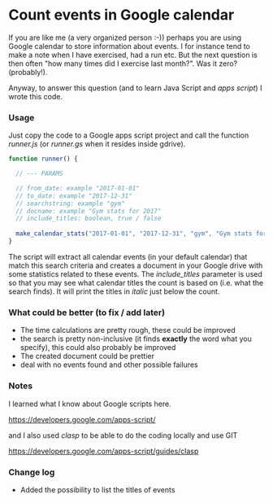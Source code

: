 
# Count events in Google calendar

If you are like me (a very organized person :-)) perhaps you are using Google calendar to store information about
events. I for instance tend to make a note when I have exercised, had a run etc. But the next question is then
often "how many times did I exercise last month?". Was it zero? (probably!).

Anyway, to answer this question (and to learn Java Script and _apps script_) I wrote this code.

### Usage

Just copy the code to a Google apps script project and call the function _runner.js_ (or _runner.gs_ when it resides inside gdrive).

```javascript
function runner() { 

  // --- PARAMS

  // from_date: example "2017-01-01"
  // to_date: example "2017-12-31"
  // searchstring: example "gym"
  // docname: example "Gym stats for 2017"
  // include_titles: boolean, true / false 
  
  make_calendar_stats("2017-01-01", "2017-12-31", "gym", "Gym stats for 2017", true) ; 
}
```

The script will extract all calendar events (in your default calendar) that match this search criteria and creates 
a document in your Google drive with some statistics related to these events. The _include_titles_ parameter is used
so that you may see what calendar titles the count is based on (i.e. what the search finds). It will print the titles
in _italic_ just below the count.

### What could be better (to fix / add later)

* The time calculations are pretty rough, these could be improved
* the search is pretty non-inclusive (it finds __exactly__ the word what you specify), this could also probably be improved
* The created document could be prettier
* deal with no events found and other possible failures

### Notes

I learned what I know about Google scripts here.

https://developers.google.com/apps-script/

and I also used _clasp_ to be able to do the coding locally and use GIT

https://developers.google.com/apps-script/guides/clasp

### Change log

* Added the possibility to list the titles of events
